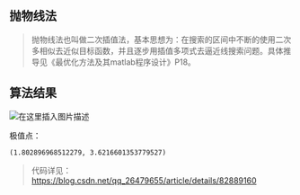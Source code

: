 ## 抛物线法
> 抛物线法也叫做二次插值法，基本思想为：在搜索的区间中不断的使用二次多相似去近似目标函数，并且逐步用插值多项式去逼近线搜索问题。具体推导见《最优化方法及其matlab程序设计》P18。


## 算法结果
![在这里插入图片描述](https://img-blog.csdn.net/20180928195020190?watermark/2/text/aHR0cHM6Ly9ibG9nLmNzZG4ubmV0L3FxXzI2NDc5NjU1/font/5a6L5L2T/fontsize/400/fill/I0JBQkFCMA==/dissolve/70)

极值点：

```
(1.802896968512279, 3.6216601353779527)
```
> 代码详见：https://blog.csdn.net/qq_26479655/article/details/82889160
